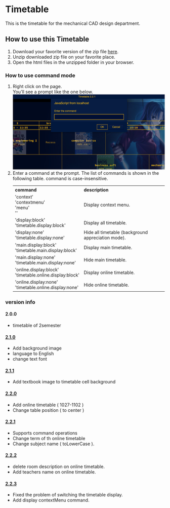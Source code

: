 # Timetable

<div>This is the timetable for the mechanical CAD design department.</div>

## How to use this Timetable
<ol>
  <li>Download your favorite version of the zip file <a href="https://github.com/UtusemiUltimate-of-the-darkness/timetable/releases">here</a>.</li>
  <li>Unzip downloaded zip file on your favorite place.</li>
  <li>Open the html files in the unzipped folder in your browser.</li>
</ol>

### How to use command mode
<ol>
  <li>
    <div>Right click on the page.</div>
    <div>You'll see a prompt like the one below.</div>
    <div>
      <img src="img/html/displayPrompt.png" width="500px">
    </div>
  </li>
  <li>
    <div>Enter a command at the prompt. The list of commands is shown in the following table. command is case-insensitive.</div>
    <table>
      <tr>
        <th>command</th>
        <th>description</th>
      </tr>
      <tr>
        <td>
          <div>'context'</div>
          <div>'contextmenu'</div>
          <div>'menu'</div>
          <div>''</div>
        </td>
        <td>Display context menu.</td>
      </tr>
      <tr>
        <td>
          <div>'display:block'</div>
          <div>'timetable.display:block'</div>
        </td>
        <td>Display all timetable.</td>
      </tr>
      <tr>
        <td>
          <div>'display:none'</div>
          <div>'timetable.display:none'</div>
        </td>
        <td>Hide all timetable (background appreciation mode).</td>
      </tr>
      <tr>
        <td>
          <div>'main.display:block'</div>
          <div>'timetable.main.display:block'</div>
        </td>
        <td>Display main timetable.</td>
      </tr>
      <tr>
        <td>
          <div>'main.display:none'</div>
          <div>'timetable.main.display:none'</div>
        </td>
        <td>Hide main timetable.</td>
      </tr>
      <tr>
        <td>
          <div>'online.display:block'</div>
          <div>'timetable.online.display:block'</div>
        </td>
        <td>Display online timetable.</td>
      </tr>
      <tr>
        <td>
          <div>'online.display:none'</div>
          <div>'timetable.online.display:none'</div>
        </td>
        <td>Hide online timetable.</td>
      </tr>
    </table>
  </li>
</ol>

### version info

#### 2.0.0
<ul>
  <li>timetable of 2semester</li>
</ul>

#### <a href="https://github.com/UtusemiUltimate-of-the-darkness/timetable/tree/2.1.0">2.1.0</a>
<ul>
  <li>Add background image</li>
  <li>language to English</li>
  <li>change text font</li>
</ul>

#### <a href="https://github.com/UtusemiUltimate-of-the-darkness/timetable/tree/2.1.1">2.1.1</a>
<ul>
  <li>Add textbook image to timetable cell background</li>
</ul>

#### <a href="https://github.com/UtusemiUltimate-of-the-darkness/timetable/tree/2.2.0">2.2.0</a>
<ul>
  <li>Add online timetable ( 1027-1102 )</li>
  <li>Change table position ( to center ) </li>
</ul>

#### <a href="https://github.com/UtusemiUltimate-of-the-darkness/timetable/tree/2.2.1">2.2.1</a>
<ul>
  <li>Supports command operations</li>
  <li>Change term of th online timetable</li>
  <li>Change subject name ( toLowerCase ).
</ul>

#### <a href="https://github.com/UtusemiUltimate-of-the-darkness/timetable/tree/2.2.2">2.2.2</a>
<ul>
  <li>delete room description on online timetable.</li>
  <li>Add teachers name on online timetable.</li>
</ul>

#### <a href="https://github.com/UtusemiUltimate-of-the-darkness/timetable/tree/2.2.3">2.2.3</a>
<ul>
  <li>Fixed the problem of switching the timetable display.</li>
  <li>Add display contextMenu command.</li>
</ul>



